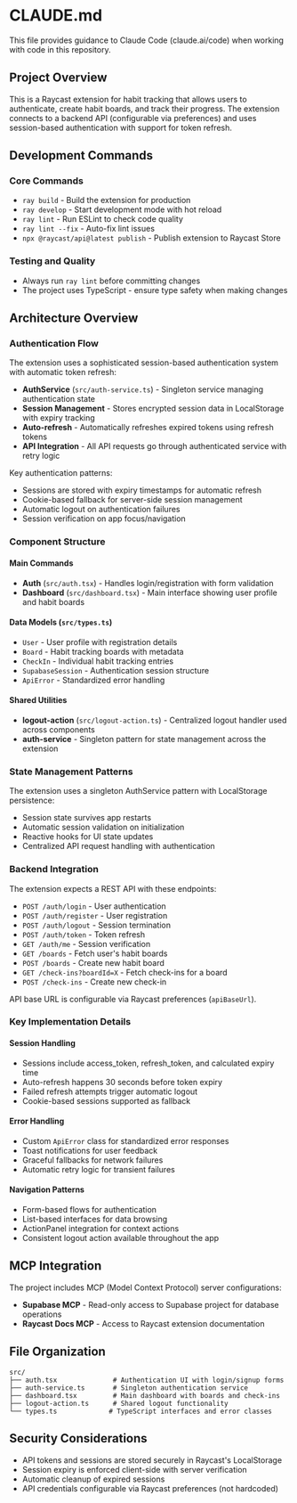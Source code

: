 # CLAUDE.md

This file provides guidance to Claude Code (claude.ai/code) when working with code in this repository.

## Project Overview

This is a Raycast extension for habit tracking that allows users to authenticate, create habit boards, and track their progress. The extension connects to a backend API (configurable via preferences) and uses session-based authentication with support for token refresh.

## Development Commands

### Core Commands

- `ray build` - Build the extension for production
- `ray develop` - Start development mode with hot reload
- `ray lint` - Run ESLint to check code quality
- `ray lint --fix` - Auto-fix lint issues
- `npx @raycast/api@latest publish` - Publish extension to Raycast Store

### Testing and Quality

- Always run `ray lint` before committing changes
- The project uses TypeScript - ensure type safety when making changes

## Architecture Overview

### Authentication Flow

The extension uses a sophisticated session-based authentication system with automatic token refresh:

- **AuthService** (`src/auth-service.ts`) - Singleton service managing authentication state
- **Session Management** - Stores encrypted session data in LocalStorage with expiry tracking
- **Auto-refresh** - Automatically refreshes expired tokens using refresh tokens
- **API Integration** - All API requests go through authenticated service with retry logic

Key authentication patterns:

- Sessions are stored with expiry timestamps for automatic refresh
- Cookie-based fallback for server-side session management
- Automatic logout on authentication failures
- Session verification on app focus/navigation

### Component Structure

#### Main Commands

- **Auth** (`src/auth.tsx`) - Handles login/registration with form validation
- **Dashboard** (`src/dashboard.tsx`) - Main interface showing user profile and habit boards

#### Data Models (`src/types.ts`)

- `User` - User profile with registration details
- `Board` - Habit tracking boards with metadata
- `CheckIn` - Individual habit tracking entries
- `SupabaseSession` - Authentication session structure
- `ApiError` - Standardized error handling

#### Shared Utilities

- **logout-action** (`src/logout-action.ts`) - Centralized logout handler used across components
- **auth-service** - Singleton pattern for state management across the extension

### State Management Patterns

The extension uses a singleton AuthService pattern with LocalStorage persistence:

- Session state survives app restarts
- Automatic session validation on initialization
- Reactive hooks for UI state updates
- Centralized API request handling with authentication

### Backend Integration

The extension expects a REST API with these endpoints:

- `POST /auth/login` - User authentication
- `POST /auth/register` - User registration
- `POST /auth/logout` - Session termination
- `POST /auth/token` - Token refresh
- `GET /auth/me` - Session verification
- `GET /boards` - Fetch user's habit boards
- `POST /boards` - Create new habit board
- `GET /check-ins?boardId=X` - Fetch check-ins for a board
- `POST /check-ins` - Create new check-in

API base URL is configurable via Raycast preferences (`apiBaseUrl`).

### Key Implementation Details

#### Session Handling

- Sessions include access_token, refresh_token, and calculated expiry time
- Auto-refresh happens 30 seconds before token expiry
- Failed refresh attempts trigger automatic logout
- Cookie-based sessions supported as fallback

#### Error Handling

- Custom `ApiError` class for standardized error responses
- Toast notifications for user feedback
- Graceful fallbacks for network failures
- Automatic retry logic for transient failures

#### Navigation Patterns

- Form-based flows for authentication
- List-based interfaces for data browsing
- ActionPanel integration for context actions
- Consistent logout action available throughout the app

## MCP Integration

The project includes MCP (Model Context Protocol) server configurations:

- **Supabase MCP** - Read-only access to Supabase project for database operations
- **Raycast Docs MCP** - Access to Raycast extension documentation

## File Organization

```text
src/
├── auth.tsx              # Authentication UI with login/signup forms
├── auth-service.ts       # Singleton authentication service
├── dashboard.tsx         # Main dashboard with boards and check-ins
├── logout-action.ts      # Shared logout functionality
└── types.ts             # TypeScript interfaces and error classes
```

## Security Considerations

- API tokens and sessions are stored securely in Raycast's LocalStorage
- Session expiry is enforced client-side with server verification
- Automatic cleanup of expired sessions
- API credentials configurable via Raycast preferences (not hardcoded)
